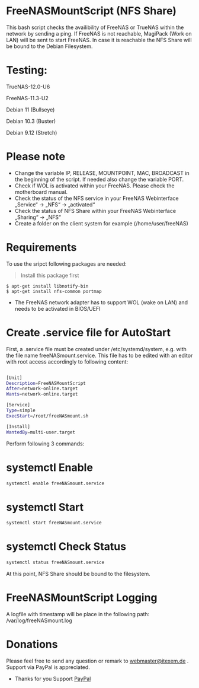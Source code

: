 # FreeNASMountScript (NFS Share)
This bash script checks the availibility of FreeNAS or TrueNAS within the network by sending a ping. If
FreeNAS is not reachable, MagiPack (Work on LAN) will be sent to start FreeNAS. In case
it is reachable the NFS Share will be bound to the Debian Filesystem.

# Testing: 
 
TrueNAS-12.0-U6

FreeNAS-11.3-U2

Debian 11 (Bullseye)

Debian 10.3 (Buster) 

Debian 9.12 (Stretch)


# Please note
- Change the variable IP, RELEASE, MOUNTPOINT, MAC, BROADCAST in the beginning of the script. If needed also change the variable PORT.
- Check if WOL is activated within your FreeNAS. Please check the motherboard
manual.
- Check the status of the NFS service in your FreeNAS Webinterface
„Service“ → „NFS“ → „activated“
- Check the status of NFS Share within your FreeNAS Webinterface
„Sharing“ → „NFS“
- Create a folder on the client system for example (/home/user/freeNAS)

# Requirements
To use the sripct following packages are needed:

> Install this package first

```shell
$ apt-get install libnotify-bin
$ apt-get install nfs-common portmap
```
- The FreeNAS network adapter has to support WOL (wake on LAN) and needs to be activated in BIOS/UEFI 

# Create .service file for AutoStart
First, a .service file must be created under /etc/systemd/system, e.g. with the file name freeNASmount.service. This file has to be edited with an editor with root access accordingly to  following content:

```bash

[Unit]
Description=FreeNASMountScript
After=network-online.target
Wants=network-online.target

[Service]
Type=simple
ExecStart=/root/freeNASmount.sh

[Install]
WantedBy=multi-user.target


```
Perform following 3 commands:
#  systemctl Enable
```bash
systemctl enable freeNASmount.service
```
#  systemctl Start
```bash
systemctl start freeNASmount.service
```
#  systemctl Check Status
```bash
systemctl status freeNASmount.service
```
At this point, NFS Share should be bound to the filesystem.

# FreeNASMountScript Logging
A logfile with timestamp will be place in the following path: /var/log/freeNASmount.log

#  Donations

Please feel free to send any question or remark to webmaster@itexem.de . 
Support via PayPal is appreciated.
   
- Thanks for you Support <a href="https://www.paypal.me/bashBACKUPPER" target="_top">PayPal</a>
